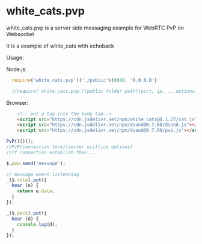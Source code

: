 # white_cats.pvp
white_cats.pvp is a server side messaging example for WebRTC PvP on Websocket

It is a example of white_cats with echoback

Usage:

Node.js:

```javascript
  require('white_cats.pvp')('./public')(8080, '0.0.0.0')

  //require('white_cats.pvp')(public folder path)(port, ip, ...options)
```

Browser:

```html
    <!-- put a tag into the body tag-->
    <script src="https://cdn.jsdelivr.net/npm/white_cats@0.1.27/cat.js"></script>
    <script src="https://cdn.jsdelivr.net/npm/dsand@0.7.60/dsand.js"></script>
    <script src="https://cdn.jsdelivr.net/npm/dsand@0.7.60/pvp.js"></script>
```

```javascript
PvP()()();
//PvP(connection term)(server uri)(ice options)
//if connection establish then...

$.pvp.send('message');

// message event listenning
_($.role).put({
  hear (e) {
    return e.data;
  }
});

_($.pack).put({
  hear (d) {
    console.log(d);
  }
});
```
